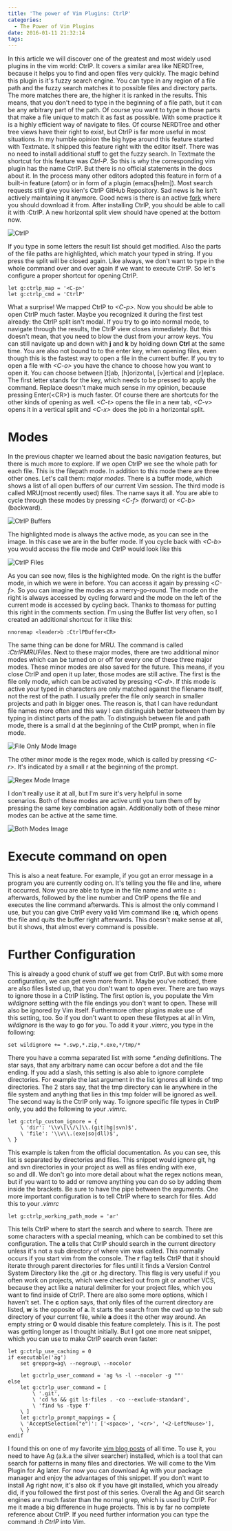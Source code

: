 ```yaml
---
title: 'The power of Vim Plugins: CtrlP'
categories:
  - The Power of Vim Plugins
date: 2016-01-11 21:32:14
tags:
---
```


In this article we will discover one of the greatest and most widely used plugins in the vim world: CtrlP. It covers a similar area like NERDTree, because it helps you to find and open files very quickly. The magic behind this plugin is it's fuzzy search engine. You can type in any region of a file path and the fuzzy search matches it to possible files and directory parts. The more matches there are, the higher it is ranked in the results. This means, that you don't need to type in the beginning of a file path, but it can be any arbitrary part of the path. Of course you want to type in those parts that make a file unique to match it as fast as possible. With some practice it is a highly efficient way of navigate to files. Of course NERDTree and other tree views have their right to exist, but CtrlP is far more useful in most situations. In my humble opinion the big hype around this feature started with Textmate. It shipped this feature right with the editor itself. There was no need to install additional stuff to get the fuzzy search. In Textmate the shortcut for this feature was _Ctrl-P_. So this is why the corresponding vim plugin has the name CtrlP. But there is no official statements in the docs about it. In the process many other editors adopted this feature in form of a built-in feature (atom) or in form of a plugin (emacs\[helm\]). Most search requests still give you kien's CtrlP GitHub Repository. Sad news is he isn't actively maintaining it anymore. Good news is there is an active [fork](https://github.com/ctrlpvim/ctrlp.vim) where you should download it from. After installing CtrlP, you should be able to call it with :CtrlP. A new horizontal split view should have opened at the bottom now. 

<img src="/images/ctrlp.png" alt="CtrlP" title="CtrlP" />

If you type in some letters the result list should get modified. Also the parts of the file paths are highlighted, which match your typed in string. If you press _<esc>_ the split will be closed again. Like always, we don't want to type in the whole command over and over again if we want to execute CtrlP. So let's configure a proper shortcut for opening CtrlP.

```
let g:ctrlp_map = '<C-p>' 
let g:ctrlp_cmd = 'CtrlP'
```

What a surprise! We mapped CtrlP to _<C-p\>_. Now you should be able to open CtrlP much faster. Maybe you recognized it during the first test already: the CtrlP split isn't modal. If you try to go into normal mode, to navigate through the results, the CtrlP view closes immediately. But this doesn't mean, that you need to blow the dust from your arrow keys. You can still navigate up and down with __j__ and __k__ by holding down __Ctrl__ at the same time. You are also not bound to to the enter key, when opening files, even though this is the fastest way to open a file in the current buffer. If you try to open a file with _<C-o\>_ you have the chance to choose how you want to open it. You can choose between \[t\]ab, \[h\]orizontal, \[v\]ertical and \[r\]eplace. The first letter stands for the key, which needs to be pressed to apply the command. Replace doesn't make much sense in my opinion, because pressing Enter(<CR\>) is much faster. Of course there are shortcuts for the other kinds of opening as well. _<C-t\>_ opens the file in a new tab, _<C-v\>_ opens it in a vertical split and _<C-x\>_ does the job in a horizontal split. 

# Modes

In the previous chapter we learned about the basic navigation features, but there is much more to explore. If we open CtrlP we see the whole path for each file. This is the filepath mode. In addition to this mode there are three other ones. Let's call them: _major modes_. There is a buffer mode, which shows a list of all open buffers of our current Vim session. The third mode is called MRU(most recently used) files. The name says it all. You are able to cycle through these modes by pressing _<C-f\>_ (forward) or _<C-b\>_ (backward). 

<img src="/images/ctrlp-buffers.png" alt="CtrlP Buffers" title="CtrlP Buffers" />  

The highlighted mode is always the active mode, as you can see in the image. In this case we are in the buffer mode. If you cycle back with _<C-b\>_ you would access the file mode and CtrlP would look like this 

<img src="/images/ctrlp-files.png" alt="CtrlP Files" title="CtrlP Files" />  

As you can see now, files is the highlighted mode. On the right is the buffer mode, in which we were in before. You can access it again by pressing <_C-f\>._ So you can imagine the modes as a merry-go-round. The mode on the right is always accessed by cycling forward and the mode on the left of the current mode is accessed by cycling back. Thanks to thomass for putting this right in the comments section. I'm using the Buffer list very often, so I created an additional shortcut for it like this:

```
nnoremap <leader>b :CtrlPBuffer<CR>
```

The same thing can be done for MRU. The command is called _:CtrlPMRUFiles_. Next to these major modes, there are two additional minor modes which can be turned on or off for every one of these three major modes. These minor modes are also saved for the future. This means, if you close CtrlP and open it up later, those modes are still active. The first is the file only mode, which can be activated by pressing _<C-d\>_. If this mode is active your typed in characters are only matched against the filename itself, not the rest of the path. I usually prefer the file only search in smaller projects and path in bigger ones. The reason is, that I can have redundant file names more often and this way I can distinguish better between them by typing in distinct parts of the path. To distinguish between file and path mode, there is a small d at the beginning of the CtrlP prompt, when in file mode. 

<img src="/images/file_only_mode.png" alt="File Only Mode Image" title="File Only Mode" />  

The other minor mode is the regex mode, which is called by pressing _<C-r\>_. It's indicated by a small r at the beginning of the prompt. 

<img src="/images/regex_mode.png" alt="Regex Mode Image" title="Regex Mode" />  

I don't really use it at all, but I'm sure it's very helpful in some scenarios. Both of these modes are active until you turn them off by pressing the same key combination again. Additionally both of these minor modes can be active at the same time. 

<img src="/images/both_modes.png" alt="Both Modes Image" title="Both Modes" />  

# Execute command on open
This is also a neat feature. For example, if you got an error message in a program you are currently coding on. It's telling you the file and line, where it occurred. Now you are able to type in the file name and write a __:__ afterwards, followed by the line number and CtrlP opens the file and executes the line command afterwards. This is almost the only command I use, but you can give CtrlP every valid Vim command like __:q__, which opens the file and quits the buffer right afterwards. This doesn't make sense at all, but it shows, that almost every command is possible.  

# Further Configuration
This is already a good chunk of stuff we get from CtrlP. But with some more configuration, we can get even more from it. Maybe you've noticed, there are also files listed up, that you don't want to open ever. There are two ways to ignore those in a CtrlP listing. The first option is, you populate the Vim _wildignore_ setting with the file endings you don't want to open. These will also be ignored by Vim itself. Furthermore other plugins make use of this setting, too. So if you don't want to open these filetypes at all in Vim, _wildignore_ is the way to go for you. To add it your _.vimrc_, you type in the following:

```
set wildignore += *.swp,*.zip,*.exe,*/tmp/*
```

There you have a comma separated list with some _*.ending_ definitions. The star says, that any arbitrary name can occur before a dot and the file ending. If you add a slash, this setting is also able to ignore complete directories. For example the last argument in the list ignores all kinds of tmp directories. The 2 stars say, that the tmp directory can lie anywhere in the file system and anything that lies in this tmp folder will be ignored as well. The second way is the CtrlP only way. To ignore specific file types in CtrlP only, you add the following to your _.vimrc_.

```
let g:ctrlp_custom_ignore = {
    \ 'dir': '\\v\[\\/\]\\.(git|hg|svn)$',
    \ 'file': '\\v\\.(exe|so|dll)$',
\ }
```

This example is taken from the official documentation. As you can see, this list is separated by directories and files. This snippet would ignore git, hg and svn directories in your project as well as files ending with exe, so and dll. We don't go into more detail about what the regex notions mean, but if you want to to add or remove anything you can do so by adding them inside the brackets. Be sure to have the pipe between the arguments. One more important configuration is to tell CtrlP where to search for files. Add this to your _.vimrc_

```
let g:ctrlp_working_path_mode = 'ar'
```

This tells CtrlP where to start the search and where to search. There are some characters with a special meaning, which can be combined to set this configuration. The __a__ tells that CtrlP should search in the current directory unless it's not a sub directory of where vim was called. This normally occurs if you start vim from the console. The __r__ flag tells CtrlP that it should iterate through parent directories for files until it finds a Version Control System Directory like the .git or .hg directory. This flag is very useful if you often work on projects, which were checked out from git or another VCS, because they act like a natural delimiter for your project files, which you want to find inside of CtrlP. There are also some more options, which I haven't set. The __c__ option says, that only files of the current directory are listed, __w__ is the opposite of __a__. It starts the search from the cwd up to the sub directory of your current file, while __a__ does it the other way around. An empty string or __0__ would disable this feature completely. This is it. The post was getting longer as I thought initially. But I got one more neat snippet, which you can use to make CtrlP search even faster:

```
let g:ctrlp_use_caching = 0
if executable('ag')
    set grepprg=ag\ --nogroup\ --nocolor

    let g:ctrlp_user_command = 'ag %s -l --nocolor -g ""'
else
    let g:ctrlp_user_command = [
        \ '.git',
        \ 'cd %s && git ls-files . -co --exclude-standard',
        \ 'find %s -type f'
    \ ]
    let g:ctrlp_prompt_mappings = {
    \ 'AcceptSelection("e")': ['<space>', '<cr>', '<2-LeftMouse>'],
    \ }
endif
```
I found this on one of my favorite [vim blog posts](http://sheerun.net/2014/03/21/how-to-boost-your-vim-productivity/) of all time. To use it, you need to have Ag (a.k.a the silver searcher) installed, which is a tool that can search for patterns in many files and directories. We will come to the Vim Plugin for Ag later. For now you can download Ag with your package manager and enjoy the advantages of this snippet. If you don't want to install Ag right now, it's also ok if you have git installed, which you already did, if you followed the first post of this series. Overall the Ag and Git search engines are much faster than the normal grep, which is used by CtrlP. For me it made a big difference in huge projects. This is by far no complete reference about CtrlP. If you need further information you can type the command _:h CtrlP_ into Vim.
